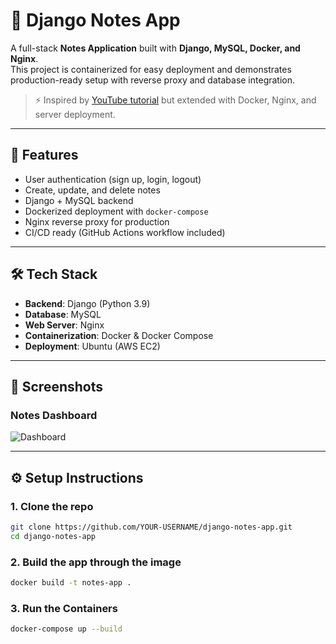 # 📝 Django Notes App

A full-stack **Notes Application** built with **Django, MySQL, Docker, and Nginx**.  
This project is containerized for easy deployment and demonstrates production-ready setup with reverse proxy and database integration.  

> ⚡ Inspired by [YouTube tutorial](link) but extended with Docker, Nginx, and server deployment.

---

## 🚀 Features
- User authentication (sign up, login, logout)
- Create, update, and delete notes
- Django + MySQL backend
- Dockerized deployment with `docker-compose`
- Nginx reverse proxy for production
- CI/CD ready (GitHub Actions workflow included)

---

## 🛠️ Tech Stack
- **Backend**: Django (Python 3.9)
- **Database**: MySQL
- **Web Server**: Nginx
- **Containerization**: Docker & Docker Compose
- **Deployment**: Ubuntu (AWS EC2)

---

## 📸 Screenshots

### Notes Dashboard
![Dashboard](Screenshot32.png)

---

## ⚙️ Setup Instructions

### 1. Clone the repo
```bash
git clone https://github.com/YOUR-USERNAME/django-notes-app.git
cd django-notes-app
```

### 2. Build the app through the image
```bash
docker build -t notes-app .
```
### 3. Run the Containers
```bash
docker-compose up --build
```

